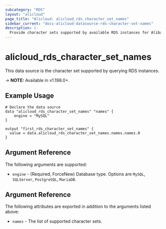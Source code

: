 ```yaml
---
subcategory: "RDS"
layout: "alicloud"
page_title: "Alicloud: alicloud_rds_character_set_names"
sidebar_current: "docs-alicloud-datasource-rds-character-set-names"
description: |-
  Provide character sets supported by available RDS instances for Alibaba Cloud accounts.
---
```


# alicloud\_rds\_character\_set\_names

This data source is the character set supported by querying RDS instances.

-> **NOTE:** Available in v1.198.0+.

## Example Usage

```
# Declare the data source
data "alicloud_rds_character_set_names" "names" {
    engine = "MySQL"
}

output "first_rds_character_set_names" {
  value = data.alicloud_rds_character_set_names.names.names.0
}
```

## Argument Reference

The following arguments are supported:

* `engine` - (Required, ForceNew) Database type. Options are `MySQL`, `SQLServer`, `PostgreSQL`, `MariaDB`.

## Argument Reference

The following attributes are exported in addition to the arguments listed above:

* `names` - The list of supported character sets.
